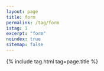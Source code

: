 ```yaml
---
layout: page
title: form
permalink: /tag/form
istag: 1
excerpt: "form"
noindex: true
sitemap: false
---
```


{% include tag.html tag=page.title %}
